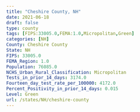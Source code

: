 ```yaml
---
title: "Cheshire County, NH"
date: 2021-06-18
draft: false
type: county
tags: [FIPS:33005.0,FEMA:1.0,Micropolitan,Green]
categories: [NH]
County: Cheshire County
State: NH
FIPS: 33005.0
FEMA_Region: 1.0
Population: 76085.0
NCHS_Urban_Rural_Classification: Micropolitan
Tests_in_prior_14_days: 3174.0
Fourteen_day_test_rate_per_100000: 4172.0
Percent_Positivity_in_prior_14_days: 0.015
Level: Green
url: /states/NH/cheshire-county
---
```



